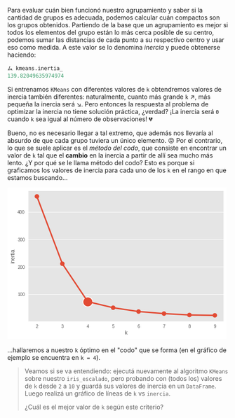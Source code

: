 Para evaluar cuán bien funcionó nuestro agrupamiento y saber si la cantidad de grupos es adecuada, podemos calcular cuán compactos son los grupos obtenidos. Partiendo de la base que un agrupamiento es mejor si todos los elementos del grupo están lo más cerca posible de su centro, podemos sumar las distancias de cada punto a su respectivo centro y usar eso como medida. A este valor se lo denomina _inercia_ y puede obtenerse haciendo:

```python
ム kmeans.inertia_
139.82049635974974
```

Si entrenamos `KMeans` con diferentes valores de `k` obtendremos valores de inercia también diferentes: naturalmente, cuanto más grande `k` :arrow_upper_right:, más pequeña la inercia será :arrow_lower_right:. Pero entonces la respuesta al problema de optimizar la inercia no tiene solución práctica, ¿verdad? ¡La inercia será `0` cuando `k` sea igual al número de observaciones! :broken_heart:

Bueno, no es necesario llegar a tal extremo, que además nos llevaría al absurdo de que cada grupo tuviera un único elemento. :stuck_out_tongue_closed_eyes: Por el contrario, lo que se suele aplicar es el _método del codo_, que consiste en encontrar un valor de `k` tal que el **cambio** en la inercia a partir de allí sea mucho más lento. ¿Y por qué se le llama método del codo? Esto es porque si graficamos los valores de inercia para cada uno de los `k` en el rango en que estamos buscando...

<img src="https://raw.githubusercontent.com/MumukiProject/mumuki-guia-python3-clustering/master/assets/elbow_1672636555657.png" alt="elbow_1672636555657.png" width="auto" height="auto">

...hallaremos a nuestro `k` óptimo en el "codo" que se forma (en el gráfico de ejemplo se encuentra en `k = 4`).

> Veamos si se va entendiendo: ejecutá nuevamente al algoritmo `KMeans` sobre nuestro `iris_escalado`, pero probando con (todos los) valores de `k` desde `2` a `10` y guardá sus valores de inercia en un `DataFrame`. Luego realizá un gráfico de líneas de `k` vs `inercia`.
>
> ¿Cuál es el mejor valor de `k` según este criterio?
>
